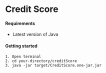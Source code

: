 # Credit Score

#### Requirements
- Latest version of Java


#### Getting started
```
1. Open terminal
2. cd your-directory/creditScore
3. java -jar target/CreditScore.one-jar.jar
 ```